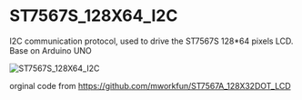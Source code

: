 # ST7567S_128X64_I2C
I2C communication protocol, used to drive the ST7567S 128*64 pixels LCD. 
Base on Arduino UNO

![ST7567S_128X64_I2C](https://raw.githubusercontent.com/luetee/ST7567S_128X64_I2C/tree/main/doc/128X64_I2C_ST7567S_back.png)


orginal code from  https://github.com/mworkfun/ST7567A_128X32DOT_LCD
